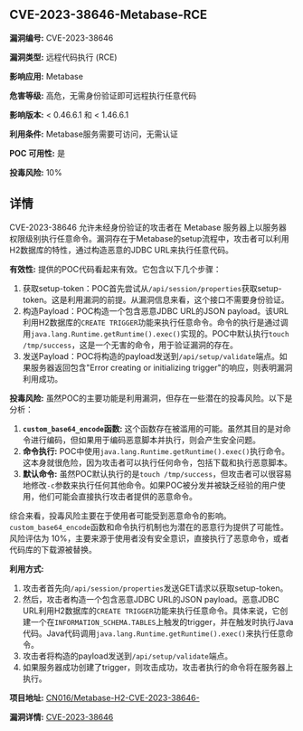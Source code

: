 ## CVE-2023-38646-Metabase-RCE

**漏洞编号:** CVE-2023-38646

**漏洞类型:** 远程代码执行 (RCE)

**影响应用:** Metabase

**危害等级:** 高危，无需身份验证即可远程执行任意代码

**影响版本:** < 0.46.6.1 和 < 1.46.6.1

**利用条件:** Metabase服务需要可访问，无需认证

**POC 可用性:** 是

**投毒风险:** 10%

## 详情

CVE-2023-38646 允许未经身份验证的攻击者在 Metabase 服务器上以服务器权限级别执行任意命令。漏洞存在于Metabase的setup流程中，攻击者可以利用H2数据库的特性，通过构造恶意的JDBC URL来执行任意代码。

**有效性:**
提供的POC代码看起来有效。它包含以下几个步骤：
1.  获取setup-token：POC首先尝试从`/api/session/properties`获取setup-token。这是利用漏洞的前提。从漏洞信息来看，这个接口不需要身份验证。
2.  构造Payload：POC构造一个包含恶意JDBC URL的JSON payload。该URL利用H2数据库的`CREATE TRIGGER`功能来执行任意命令。命令的执行是通过调用`java.lang.Runtime.getRuntime().exec()`实现的。POC中默认执行`touch /tmp/success`，这是一个无害的命令，用于验证漏洞的存在。
3.  发送Payload：POC将构造的payload发送到`/api/setup/validate`端点。如果服务器返回包含"Error creating or initializing trigger"的响应，则表明漏洞利用成功。

**投毒风险:**
虽然POC的主要功能是利用漏洞，但存在一些潜在的投毒风险。以下是分析：
1. **`custom_base64_encode`函数:** 这个函数存在被滥用的可能。虽然其目的是对命令进行编码，但如果用于编码恶意脚本并执行，则会产生安全问题。
2. **命令执行:** POC中使用`java.lang.Runtime.getRuntime().exec()`执行命令。这本身就很危险，因为攻击者可以执行任何命令，包括下载和执行恶意脚本。
3. **默认命令:** 虽然POC默认执行的是`touch /tmp/success`，但攻击者可以很容易地修改`-c`参数来执行任何其他命令。如果POC被分发并被缺乏经验的用户使用，他们可能会直接执行攻击者提供的恶意命令。

综合来看，投毒风险主要在于使用者可能受到恶意命令的影响。`custom_base64_encode`函数和命令执行机制也为潜在的恶意行为提供了可能性。风险评估为 10%，主要来源于使用者没有安全意识，直接执行了恶意命令，或者代码库的下载源被替换。

**利用方式:**
1.  攻击者首先向`/api/session/properties`发送GET请求以获取setup-token。
2.  然后，攻击者构造一个包含恶意JDBC URL的JSON payload。恶意JDBC URL利用H2数据库的`CREATE TRIGGER`功能来执行任意命令。具体来说，它创建一个在`INFORMATION_SCHEMA.TABLES`上触发的trigger，并在触发时执行Java代码。Java代码调用`java.lang.Runtime.getRuntime().exec()`来执行任意命令。
3.  攻击者将构造的payload发送到`/api/setup/validate`端点。
4.  如果服务器成功创建了trigger，则攻击成功，攻击者执行的命令将在服务器上执行。

**项目地址:** [CN016/Metabase-H2-CVE-2023-38646-](https://github.com/CN016/Metabase-H2-CVE-2023-38646-)

**漏洞详情:** [CVE-2023-38646](https://nvd.nist.gov/vuln/detail/CVE-2023-38646)